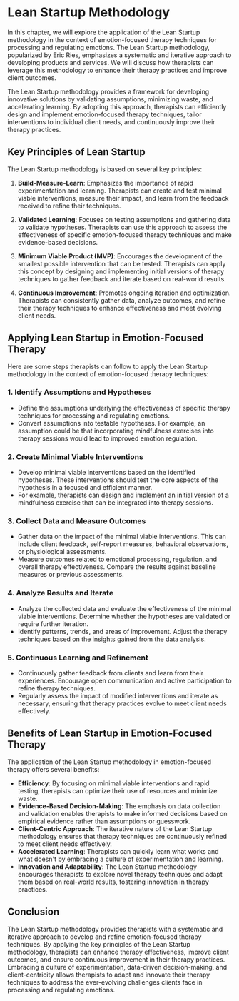 Lean Startup Methodology
=================================

In this chapter, we will explore the application of the Lean Startup methodology in the context of emotion-focused therapy techniques for processing and regulating emotions. The Lean Startup methodology, popularized by Eric Ries, emphasizes a systematic and iterative approach to developing products and services. We will discuss how therapists can leverage this methodology to enhance their therapy practices and improve client outcomes.

The Lean Startup methodology provides a framework for developing innovative solutions by validating assumptions, minimizing waste, and accelerating learning. By adopting this approach, therapists can efficiently design and implement emotion-focused therapy techniques, tailor interventions to individual client needs, and continuously improve their therapy practices.

**Key Principles of Lean Startup**
----------------------------------

The Lean Startup methodology is based on several key principles:

1. **Build-Measure-Learn**: Emphasizes the importance of rapid experimentation and learning. Therapists can create and test minimal viable interventions, measure their impact, and learn from the feedback received to refine their techniques.

2. **Validated Learning**: Focuses on testing assumptions and gathering data to validate hypotheses. Therapists can use this approach to assess the effectiveness of specific emotion-focused therapy techniques and make evidence-based decisions.

3. **Minimum Viable Product (MVP)**: Encourages the development of the smallest possible intervention that can be tested. Therapists can apply this concept by designing and implementing initial versions of therapy techniques to gather feedback and iterate based on real-world results.

4. **Continuous Improvement**: Promotes ongoing iteration and optimization. Therapists can consistently gather data, analyze outcomes, and refine their therapy techniques to enhance effectiveness and meet evolving client needs.

**Applying Lean Startup in Emotion-Focused Therapy**
----------------------------------------------------

Here are some steps therapists can follow to apply the Lean Startup methodology in the context of emotion-focused therapy techniques:

### 1. **Identify Assumptions and Hypotheses**

* Define the assumptions underlying the effectiveness of specific therapy techniques for processing and regulating emotions.
* Convert assumptions into testable hypotheses. For example, an assumption could be that incorporating mindfulness exercises into therapy sessions would lead to improved emotion regulation.

### 2. **Create Minimal Viable Interventions**

* Develop minimal viable interventions based on the identified hypotheses. These interventions should test the core aspects of the hypothesis in a focused and efficient manner.
* For example, therapists can design and implement an initial version of a mindfulness exercise that can be integrated into therapy sessions.

### 3. **Collect Data and Measure Outcomes**

* Gather data on the impact of the minimal viable interventions. This can include client feedback, self-report measures, behavioral observations, or physiological assessments.
* Measure outcomes related to emotional processing, regulation, and overall therapy effectiveness. Compare the results against baseline measures or previous assessments.

### 4. **Analyze Results and Iterate**

* Analyze the collected data and evaluate the effectiveness of the minimal viable interventions. Determine whether the hypotheses are validated or require further iteration.
* Identify patterns, trends, and areas of improvement. Adjust the therapy techniques based on the insights gained from the data analysis.

### 5. **Continuous Learning and Refinement**

* Continuously gather feedback from clients and learn from their experiences. Encourage open communication and active participation to refine therapy techniques.
* Regularly assess the impact of modified interventions and iterate as necessary, ensuring that therapy practices evolve to meet client needs effectively.

**Benefits of Lean Startup in Emotion-Focused Therapy**
-------------------------------------------------------

The application of the Lean Startup methodology in emotion-focused therapy offers several benefits:

* **Efficiency**: By focusing on minimal viable interventions and rapid testing, therapists can optimize their use of resources and minimize waste.
* **Evidence-Based Decision-Making**: The emphasis on data collection and validation enables therapists to make informed decisions based on empirical evidence rather than assumptions or guesswork.
* **Client-Centric Approach**: The iterative nature of the Lean Startup methodology ensures that therapy techniques are continuously refined to meet client needs effectively.
* **Accelerated Learning**: Therapists can quickly learn what works and what doesn't by embracing a culture of experimentation and learning.
* **Innovation and Adaptability**: The Lean Startup methodology encourages therapists to explore novel therapy techniques and adapt them based on real-world results, fostering innovation in therapy practices.

**Conclusion**
--------------

The Lean Startup methodology provides therapists with a systematic and iterative approach to develop and refine emotion-focused therapy techniques. By applying the key principles of the Lean Startup methodology, therapists can enhance therapy effectiveness, improve client outcomes, and ensure continuous improvement in their therapy practices. Embracing a culture of experimentation, data-driven decision-making, and client-centricity allows therapists to adapt and innovate their therapy techniques to address the ever-evolving challenges clients face in processing and regulating emotions.
